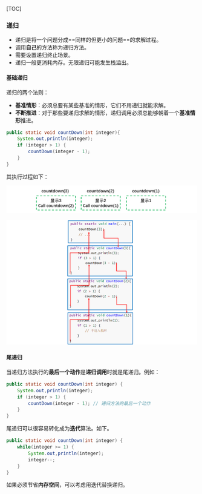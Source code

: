 [TOC]

### 递归

- 递归是将一个问题分成==同样的但更小的问题==的求解过程。
- 调用**自己**的方法称为递归方法。
- 需要设置递归终止场景。
- 递归一般更消耗内存。无限递归可能发生栈溢出。



#### 基础递归

递归的两个法则：

- **基准情形**：必须总要有某些基准的情形，它们不用递归就能求解。
- **不断推进**：对于那些要递归求解的情形，递归调用必须总能够朝着一个**基准情形**推进。

```java
public static void countDown(int integer){
    System.out,println(integer);
    if (integer > 1) {
        countDown(integer - 1);
    }
}
```

其执行过程如下：

![image-20191213172846951](assets/image-20191213172846951.png)

![image-20191213173305509](assets/image-20191213173305509.png)





#### 尾递归

当递归方法执行的**最后一个动作**是**递归调用**时就是尾递归。例如：

```java
public static void countDown(int integer) {
    System.out,println(integer);
    if (integer > 1) {
        countDown(integer - 1);	// 递归方法的最后一个动作
    }
}
```

尾递归可以很容易转化成为**迭代**算法。如下。

```java
public static void countDown(int integer) {
    while(integer >= 1) {
        System.out,println(integer);
        integer--;
    }
}
```

如果必须节省**内存空间**，可以考虑用迭代替换递归。










